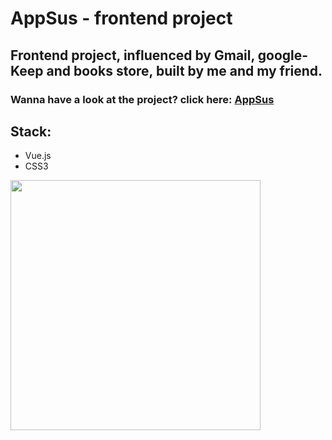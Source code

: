 <h1> AppSus - frontend project </h1>
<h2> Frontend project, influenced by Gmail, google-Keep and books store, built by me and my friend.</h2>
<h3> Wanna have a look at the project? click here: <a href="https://boazderi.github.io/appsus/">AppSus</a></h3>
<h2>Stack: </h2>
<ul>
  <li>Vue.js</li>
  <li>CSS3</li>
</ul>
<img src="https://res.cloudinary.com/boaz-sunday-proj/image/upload/v1678712768/djidysmxzkgwhs4smwsk.jpg" width=400 alt="">
